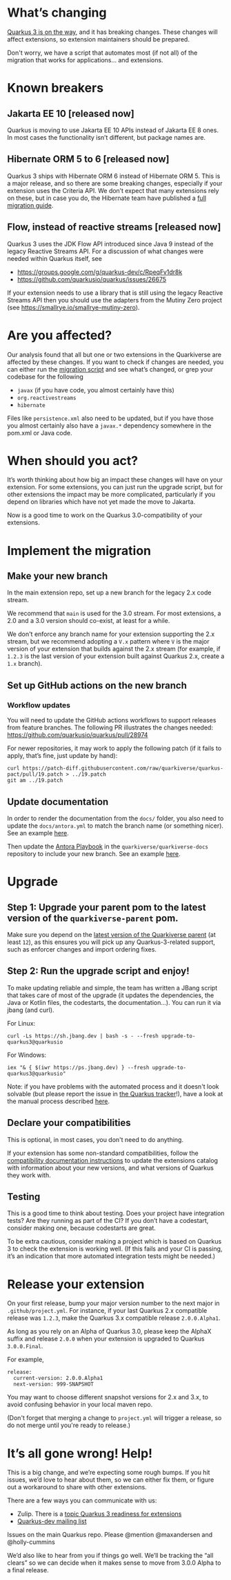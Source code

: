 # What’s changing


[Quarkus 3 is on the way](https://quarkus.io/blog/road-to-quarkus-3/), and it has breaking changes. 
These changes will affect extensions, so extension maintainers should be prepared.

Don't worry, we have a script that automates most (if not all) of the migration that works for applications... and extensions.

# Known breakers

## Jakarta EE 10 [released now]

Quarkus is moving to use Jakarta EE 10 APIs instead of Jakarta EE 8 ones.
In most cases the functionality isn’t different, but package names are.

## Hibernate ORM 5 to 6 [released now]

Quarkus 3 ships with Hibernate ORM 6 instead of Hibernate ORM 5. This is a major release, and so there are some breaking changes, especially if your extension uses the Criteria API. We don’t expect that many extensions rely on these, but in case you do, the Hibernate team have published a [full migration guide](https://github.com/quarkusio/quarkus/wiki/Migration-Guide-3.0:-Hibernate-ORM-5-to-6-migration).

## Flow, instead of reactive streams [released now]

Quarkus 3 uses the JDK Flow API introduced since Java 9 instead of the legacy Reactive Streams API.
For a discussion of what changes were needed within Quarkus itself, see
- https://groups.google.com/g/quarkus-dev/c/RpeqFv1dr8k
- https://github.com/quarkusio/quarkus/issues/26675

If your extension needs to use a library that is still using the legacy Reactive Streams API then you should use the adapters from the Mutiny Zero project (see https://smallrye.io/smallrye-mutiny-zero).

# Are you affected?

Our analysis found that all but one or two extensions in the Quarkiverse are affected by these changes. If you want to check if changes are needed, you can either run the [migration script](#upgrade) and see what’s changed, or grep your codebase for the following
- `javax` (if you have code, you almost certainly have this)
- `org.reactivestreams`
- `hibernate`

Files like `persistence.xml` also need to be updated, but if you have those you almost certainly also have a `javax.*` dependency somewhere in the pom.xml or Java code.

# When should you act?

It’s worth thinking about how big an impact these changes will have on your extension. For some extensions, you can just run the upgrade script, but for other extensions the impact may be more complicated, particularly if you depend on libraries which have not yet made the move to Jakarta.

Now is a good time to work on the Quarkus 3.0-compatibility of your extensions.

# Implement the migration

## Make your new branch

In the main extension repo, set up a new branch for the legacy 2.x code stream. 

We recommend that `main` is used for the 3.0 stream. For most extensions, a 2.0 and a 3.0 version should co-exist, at least for a while. 

We don't enforce any branch name for your extension supporting the 2.x stream, but we recommend adopting a `V.x` pattern where `V` is the major version of your extension that builds against the 2.x stream (for example, if `1.2.3` is the last version of your extension built against Quarkus 2.x, create a `1.x` branch).

## Set up GitHub actions on the new branch

### Workflow updates

You will need to update the GitHub actions workflows to support releases from feature branches. The following PR illustrates the changes needed: https://github.com/quarkusio/quarkus/pull/28974

For newer repositories, it may work to apply the following patch (if it fails to apply, that’s fine, just update by hand):

```
curl https://patch-diff.githubusercontent.com/raw/quarkiverse/quarkus-pact/pull/19.patch > ../19.patch
git am ../19.patch
```

## Update documentation

In order to render the documentation from the `docs/` folder, you also need to update the `docs/antora.yml` to match the branch name (or something nicer). See an example [here](https://github.com/quarkiverse/quarkus-renarde/commit/8ba4566ce09b6f8314856f66bf86b2b1df68806e). 

Then update the [Antora Playbook](https://github.com/quarkiverse/quarkiverse-docs/blob/main/antora-playbook.yml) in the `quarkiverse/quarkiverse-docs` repository to include your new branch. See an example [here](https://github.com/quarkiverse/quarkiverse-docs/commit/11bdff4fd8c954da0729593a355c2b35b0c6aa97).

# Upgrade

## Step 1: Upgrade your parent pom to the latest version of the `quarkiverse-parent` pom.

Make sure you depend on the [latest version of the Quarkiverse parent](https://central.sonatype.com/artifact/io.quarkiverse/quarkiverse-parent/12/versions) (at least `12`), as this ensures you will pick up any Quarkus-3-related support, such as enforcer changes and import ordering fixes.

## Step 2: Run the upgrade script and enjoy!

To make updating reliable and simple, the team has written a JBang script that takes care of most of the upgrade (it updates the dependencies, the Java or Kotlin files, the codestarts, the documentation...).
You can run it via jbang (and curl).

For Linux:

```
curl -Ls https://sh.jbang.dev | bash -s - --fresh upgrade-to-quarkus3@quarkusio
```

For Windows:

```
iex "& { $(iwr https://ps.jbang.dev) } --fresh upgrade-to-quarkus3@quarkusio"
```

Note: if you have problems with the automated process and it doesn't look solvable (but please report the issue in [the Quarkus tracker](https://github.com/quarkusio/quarkus/issues)!), have a look at the manual process described [here](https://github.com/quarkiverse/quarkiverse/wiki/Migrating-to-Quarkus-3.x:-Manual-upgrade).

## Declare your compatibilities

This is optional, in most cases, you don't need to do anything.

If your extension has some non-standard compatibilities, follow the [compatibility documentation instructions](https://github.com/quarkusio/quarkus-extension-catalog#compatibility-with-older-quarkus-core-versions) to update the extensions catalog with information about your new versions, and what versions of Quarkus they work with.

## Testing

This is a good time to think about testing. Does your project have integration tests? Are they running as part of the CI? If you don’t have a codestart, consider making one, because codestarts are great.

To be extra cautious, consider making a project which is based on Quarkus 3 to check the extension is working well. (If this fails and your CI is passing, it’s an indication that more automated integration tests might be needed.)

# Release your extension

On your first release, bump your major version number to the next major in `.github/project.yml`.
For instance, if your last Quarkus 2.x compatible release was `1.2.3`, make the Quarkus 3.x compatible release `2.0.0.Alpha1`.

As long as you rely on an Alpha of Quarkus 3.0, please keep the AlphaX suffix and release `2.0.0` when your extension is upgraded to Quarkus `3.0.0.Final`.

For example,

```
release:
  current-version: 2.0.0.Alpha1
  next-version: 999-SNAPSHOT
```
You may want to choose different snapshot versions for 2.x and 3.x, to avoid confusing behavior in your local maven repo.

(Don't forget that merging a change to `project.yml` will trigger a release, so do not merge until you're ready to release.)

# It’s all gone wrong! Help!

This is a big change, and we’re expecting some rough bumps. If you hit issues, we’d love to hear about them, so we can either fix them, or figure out a workaround to share with other extensions.

There are a few ways you can communicate with us:

- Zulip. There is a [topic Quarkus 3 readiness for extensions](https://quarkusio.zulipchat.com/#narrow/stream/187038-dev/topic/Quarkus.203)
- [Quarkus-dev mailing list](https://groups.google.com/g/quarkus-dev)

Issues on the main Quarkus repo. Please @mention @maxandersen and @holly-cummins

We’d also like to hear from you if things go well. We’ll be tracking the “all clears” so we can decide when it makes sense to move from 3.0.0 Alpha to a final release.
